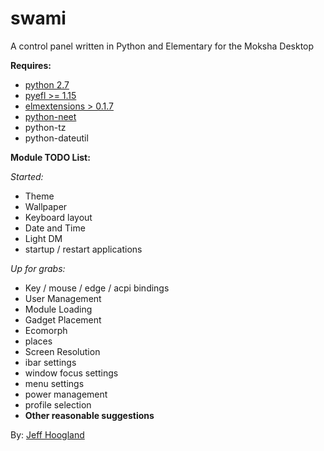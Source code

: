 # swami
A control panel written in Python and Elementary for the Moksha Desktop

**Requires:**
- [python 2.7](https://www.python.org/)
- [pyefl >= 1.15](http://git.enlightenment.org/bindings/python/python-efl.git/)
- [elmextensions > 0.1.7](https://github.com/JeffHoogland/python-elm-extensions)
- [python-neet](https://github.com/JeffHoogland/neet)
- python-tz
- python-dateutil

**Module TODO List:**

*Started:*
- Theme
- Wallpaper
- Keyboard layout
- Date and Time
- Light DM
- startup / restart applications

*Up for grabs:*
- Key / mouse / edge / acpi bindings
- User Management
- Module Loading
- Gadget Placement
- Ecomorph
- places
- Screen Resolution
- ibar settings
- window focus settings
- menu settings
- power management
- profile selection
- **Other reasonable suggestions**

By: [Jeff Hoogland](http://www.jeffhoogland.com/)
